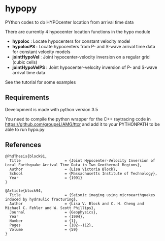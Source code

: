 # hypopy

PYthon codes to do HYPOcenter location from arrival time data

There are currently 4 hypocenter location functions in the hypo module

- **hypoloc** : Locate hypocenters for constant velocity model
- **hypolocPS** : Locate hypocenters from P- and S-wave arrival time data for constant velocity models
- **jointHypoVel** : Joint hypocenter-velocity inversion on a regular grid (cubic cells)
- **jointHypoVelPS** : Joint hypocenter-velocity inversion of P- and S-wave arrival time data

See the tutorial for some examples

## Requirements

Development is made with python version 3.5

You need to compile the python wrapper for the C++ raytracing code in https://github.com/groupeLIAMG/ttcr and add it to your PYTHONPATH to be able to run hypo.py

## References

```
@PhdThesis{block91,
  Title                    = {Joint Hypocenter-Velocity Inversion of Local Earthquake Arrival Time Data in Two Geothermal Regions},
  Author                   = {Lisa Victoria Block},
  School                   = {Massachusetts Institute of Technology},
  Year                     = {1991}
}

@Article{block94,
  Title                    = {Seismic imaging using microearthquakes induced by hydraulic fracturing},
  Author                   = {Lisa V. Block and C. H. Cheng and Michael C. Fehler and W. Scott Phillips},
  Journal                  = {Geophysics},
  Year                     = {1994},
  Number                   = {1},
  Pages                    = {102--112},
  Volume                   = {59}
}
```
